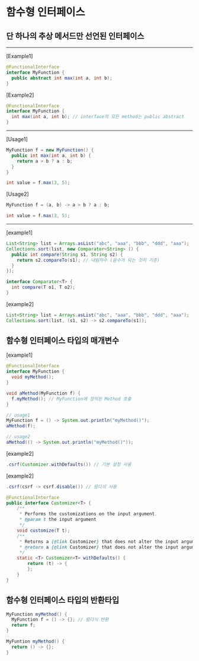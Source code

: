# 함수형 인터페이스 
## 단 하나의 추상 메서드만 선언된 인터페이스
---
[Example1]
```java
@FunctionalInterface
interface MyFunction {
  public abstract int max(int a, int b);
} 
```
[Example2]
```java
@FunctionalInterface
interface MyFunction {
  int max(int a, int b); // interface의 모든 method는 public abstract
} 
```
---
[Usage1]
```java
MyFunction f = new MyFunction() {
  public int max(int a, int b) {
    return a > b ? a : b;
  }
}

int value = f.max(3, 5);
```
[Usage2]
```java
MyFunction f = (a, b) -> a > b ? a : b;

int value = f.max(3, 5);
```
---
[example1]
```java
List<String> list = Arrays.asList("abc", "aaa", "bbb", "ddd", "aaa");
Collections.sort(list, new Comparator<String> () {
  public int compare(String s1, String s2) {
    return s2.compareTo(s1); // 내림차수 (음수가 되는 것이 기준)
  }
});

interface Comparator<T> {
  int compare(T o1, T o2);
}
```
[example2]
```java
List<String> list = Arrays.asList("abc", "aaa", "bbb", "ddd", "aaa");
Collections.sort(list, (s1, s2) -> s2.compareTo(s1));

```
## 함수형 인터페이스 타입의 매개변수
[example1]
```java
@FunctionalInterface
interface MyFunction {
  void myMethod();
}

void aMethod(MyFunction f) {
  f.myMethod(); // MyFunction에 정의된 Method 호출
}

// usage1
MyFunction f = () -> System.out.println("myMethod()");
aMethod(f);

// usage2
aMethod(() -> System.out.println("myMethod()"));
```
[example2]
```java
.csrf(Customizer.withDefaults()) // 기본 설정 사용
```
[example2]
```java
.csrf(csrf -> csrf.disable()) // 람다식 사용
```

```java
@FunctionalInterface
public interface Customizer<T> {
	/**
	 * Performs the customizations on the input argument.
	 * @param t the input argument
	 */
	void customize(T t);
	/**
	 * Returns a {@link Customizer} that does not alter the input argument.
	 * @return a {@link Customizer} that does not alter the input argument.
	 */
	static <T> Customizer<T> withDefaults() {
		return (t) -> {
		};
	}
}
```
## 함수형 인터페이스 타입의 반환타입
```java
MyFunction myMethod() {
  MyFunction f = () -> {}; // 람다식 반환
  return f;
}

MyFuntion myMethod() {
  return () -> {};
}
```
